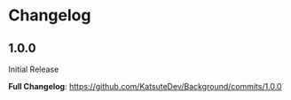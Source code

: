 # Changelog

## 1.0.0

Initial Release

**Full Changelog**: https://github.com/KatsuteDev/Background/commits/1.0.0
